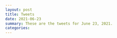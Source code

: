 ```yaml
---
layout: post
title: Tweets
date: 2021-06-23
summary: These are the tweets for June 23, 2021.
categories:
---
```


